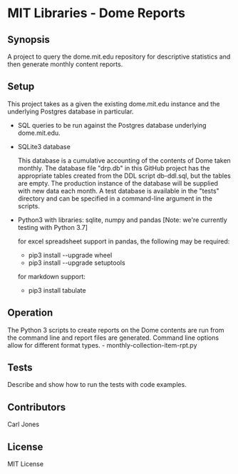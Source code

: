 # MIT Libraries - Dome Reports

## Synopsis

A project to query the dome.mit.edu repository for descriptive statistics and
then generate monthly content reports. 

## Setup

This project takes as a given the existing dome.mit.edu instance and the underlying Postgres database in particular.

- SQL queries to be run against the Postgres database underlying dome.mit.edu.

- SQLite3 database

  This database is a cumulative accounting of the contents of Dome taken monthly.
  The database file "drp.db" in this GitHub project has the appropriate
  tables created from the DDL script db-ddl.sql, but the tables are empty.
  The production instance of the database will be supplied with new data each month.
  A test database is available in the "tests" directory and can be specified
  in a command-line argument in the scripts.

- Python3 with libraries: sqlite, numpy and pandas [Note: we're currently testing with Python 3.7]

    for excel spreadsheet support in pandas, the following may be required:

    - pip3 install --upgrade wheel
    - pip3 install --upgrade setuptools

    for markdown support:

    - pip3 install tabulate


## Operation

The Python 3 scripts to create reports on the Dome contents are run from the command line and report files are generated.  Command line options allow for different format types.
    - monthly-collection-item-rpt.py
  

## Tests

Describe and show how to run the tests with code examples.

## Contributors

Carl Jones

## License

MIT License

